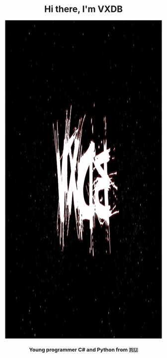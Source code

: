 <h1 align="center">Hi there, I'm VXDB</h1> 
<img src="https://github.com/vertexDB/vertexDB/blob/main/name.png" height="1024"/>
<h3 align="center">Young programmer C# and Python from 🇷🇺</h3>
